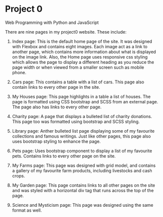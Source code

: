 # Project 0

Web Programming with Python and JavaScript

There are nine pages in my project0 website.
These include:

1. Index page: This is the default home page of the site. It was designed with Flexbox and contains eight images. Each image act as a link to another page, which contains more information about what is displayed on the image link.
Also, the Home page uses responsive css styling which allows the page to display a different heading as you reduce the page width or when viewed from a smaller screen such as mobile phone.

2. Cars page: This contains a table with a list of cars. This page also contain links to every other page in the site.

3. My Houses page: This page highlights in a table  a list of houses. The page is formatted using CSS bootstrap and SCSS from an external page. The page also has links to every other page.

4. Charity page: A page that displays a bulleted list of charity donations. This page too was formatted using bootstrap and SCSS styling.

5. Library page: Anther bulleted list page displaying some of my favourite collections and famous writings. Just like other pages, this page also uses bootstrap styling to enhance the page.

6. Pets page: Uses bootstrap component to display a list of my favourite pets. Contains links to every other page on the site.

7. My Farms page: This page was designed with grid model, and contains a gallery of my favourite farm products, including livestocks and cash crops.

8. My Garden page: This page contains links to all other pages on the site and was styled with a horizontal div tag that runs across the top of the page.

9. Science and Mysticism page: This page was designed using the same format as well.
